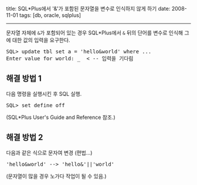 title: SQL*Plus에서 '&'가 포함된 문자열을 변수로 인식하지 않게 하기
date: 2008-11-01
tags: [db, oracle, sqlplus]

---
문자열 자체에 `&`가 포함되어 있는 경우 SQL*Plus에서 `&` 뒤의 단어를 변수로 인식해 그에 대한 값의 입력을 요구한다.
<!--more-->

<pre class="console">
SQL> update tbl set a = 'hello&world' where ...
Enter value for world: _  < -- 입력을 기다림
</pre>

## 해결 방법 1
다음 명령을 실행시킨 후 SQL 실행.

<pre class="console">
SQL> set define off
</pre>

(SQL*Plus User's Guide and Reference 참조.)

## 해결 방법 2
다음과 같은 식으로 문자여 변경 (편법...)

<pre class="console">
'hello&world' --> 'hello&'||'world'
</pre>

(문자열이 많을 경우 노가다 작업이 될 수 있음.)
